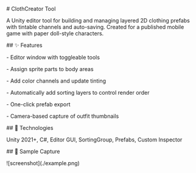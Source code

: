 \# ClothCreator Tool



A Unity editor tool for building and managing layered 2D clothing prefabs with tintable channels and auto-saving. Created for a published mobile game with paper doll-style characters.



\## ✨ Features

\- Editor window with toggleable tools

\- Assign sprite parts to body areas

\- Add color channels and update tinting

\- Automatically add sorting layers to control render order

\- One-click prefab export

\- Camera-based capture of outfit thumbnails



\## 🧠 Technologies

Unity 2021+, C#, Editor GUI, SortingGroup, Prefabs, Custom Inspector



\## 🎨 Sample Capture

!\[screenshot](./example.png)

